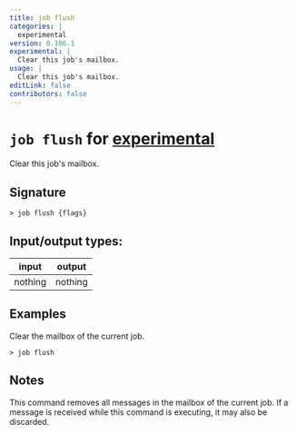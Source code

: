```yaml
---
title: job flush
categories: |
  experimental
version: 0.106.1
experimental: |
  Clear this job's mailbox.
usage: |
  Clear this job's mailbox.
editLink: false
contributors: false
---
```

<!-- This file is automatically generated. Please edit the command in https://github.com/nushell/nushell instead. -->

# `job flush` for [experimental](/commands/categories/experimental.md)

<div class='command-title'>Clear this job&#x27;s mailbox.</div>

## Signature

```> job flush {flags} ```


## Input/output types:

| input   | output  |
| ------- | ------- |
| nothing | nothing |
## Examples

Clear the mailbox of the current job.
```nu
> job flush

```

## Notes

This command removes all messages in the mailbox of the current job.
If a message is received while this command is executing, it may also be discarded.
